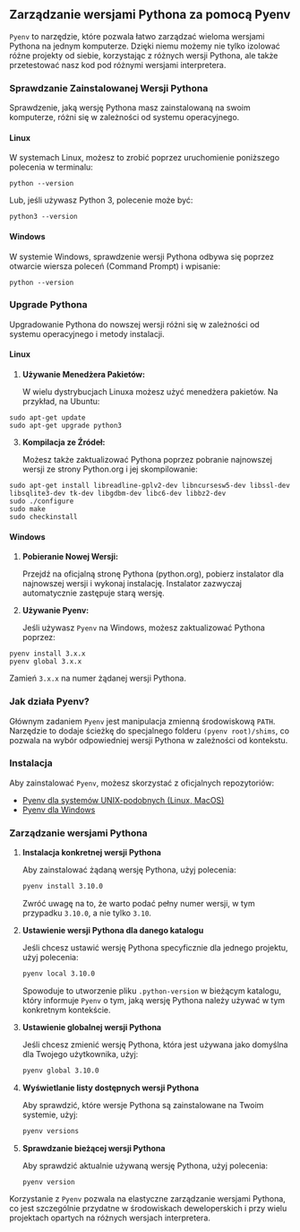 ## Zarządzanie wersjami Pythona za pomocą Pyenv

`Pyenv` to narzędzie, które pozwala łatwo zarządzać wieloma wersjami Pythona na jednym komputerze. Dzięki niemu możemy nie tylko izolować różne projekty od siebie, korzystając z różnych wersji Pythona, ale także przetestować nasz kod pod różnymi wersjami interpretera.

### Sprawdzanie Zainstalowanej Wersji Pythona

Sprawdzenie, jaką wersję Pythona masz zainstalowaną na swoim komputerze, różni się w zależności od systemu operacyjnego.

#### Linux

W systemach Linux, możesz to zrobić poprzez uruchomienie poniższego polecenia w terminalu:

```
python --version
```

Lub, jeśli używasz Python 3, polecenie może być:

```
python3 --version
```

#### Windows

W systemie Windows, sprawdzenie wersji Pythona odbywa się poprzez otwarcie wiersza poleceń (Command Prompt) i wpisanie:

```
python --version
```

### Upgrade Pythona

Upgradowanie Pythona do nowszej wersji różni się w zależności od systemu operacyjnego i metody instalacji.

#### Linux

1. **Używanie Menedżera Pakietów:**

   W wielu dystrybucjach Linuxa możesz użyć menedżera pakietów. Na przykład, na Ubuntu:

```
sudo apt-get update
sudo apt-get upgrade python3
```

3. **Kompilacja ze Źródeł:**

   Możesz także zaktualizować Pythona poprzez pobranie najnowszej wersji ze strony Python.org i jej skompilowanie:

```sudo apt-get install build-essential checkinstall
sudo apt-get install libreadline-gplv2-dev libncursesw5-dev libssl-dev libsqlite3-dev tk-dev libgdbm-dev libc6-dev libbz2-dev
sudo ./configure
sudo make
sudo checkinstall
```

#### Windows

1. **Pobieranie Nowej Wersji:**

   Przejdź na oficjalną stronę Pythona (python.org), pobierz instalator dla najnowszej wersji i wykonaj instalację. Instalator zazwyczaj automatycznie zastępuje starą wersję.

2. **Używanie Pyenv:**

   Jeśli używasz `Pyenv` na Windows, możesz zaktualizować Pythona poprzez:

```
pyenv install 3.x.x
pyenv global 3.x.x
```

   Zamień `3.x.x` na numer żądanej wersji Pythona.

### Jak działa Pyenv?

Głównym zadaniem `Pyenv` jest manipulacja zmienną środowiskową `PATH`. Narzędzie to dodaje ścieżkę do specjalnego folderu `(pyenv root)/shims`, co pozwala na wybór odpowiedniej wersji Pythona w zależności od kontekstu.

### Instalacja

Aby zainstalować `Pyenv`, możesz skorzystać z oficjalnych repozytoriów:

* [Pyenv dla systemów UNIX-podobnych (Linux, MacOS)](https://github.com/pyenv/pyenv)
* [Pyenv dla Windows](https://github.com/pyenv-win/pyenv-win)

### Zarządzanie wersjami Pythona

1. **Instalacja konkretnej wersji Pythona**

    Aby zainstalować żądaną wersję Pythona, użyj polecenia:

    ```bash
    pyenv install 3.10.0
    ```

    Zwróć uwagę na to, że warto podać pełny numer wersji, w tym przypadku `3.10.0`, a nie tylko `3.10`.

2. **Ustawienie wersji Pythona dla danego katalogu**

    Jeśli chcesz ustawić wersję Pythona specyficznie dla jednego projektu, użyj polecenia:

    ```bash
    pyenv local 3.10.0
    ```

    Spowoduje to utworzenie pliku `.python-version` w bieżącym katalogu, który informuje `Pyenv` o tym, jaką wersję Pythona należy używać w tym konkretnym kontekście.

3. **Ustawienie globalnej wersji Pythona**

    Jeśli chcesz zmienić wersję Pythona, która jest używana jako domyślna dla Twojego użytkownika, użyj:

    ```bash
    pyenv global 3.10.0
    ```

4. **Wyświetlanie listy dostępnych wersji Pythona**

    Aby sprawdzić, które wersje Pythona są zainstalowane na Twoim systemie, użyj:

    ```bash
    pyenv versions
    ```

5. **Sprawdzanie bieżącej wersji Pythona**

    Aby sprawdzić aktualnie używaną wersję Pythona, użyj polecenia:

    ```bash
    pyenv version
    ```

Korzystanie z `Pyenv` pozwala na elastyczne zarządzanie wersjami Pythona, co jest szczególnie przydatne w środowiskach deweloperskich i przy wielu projektach opartych na różnych wersjach interpretera.
